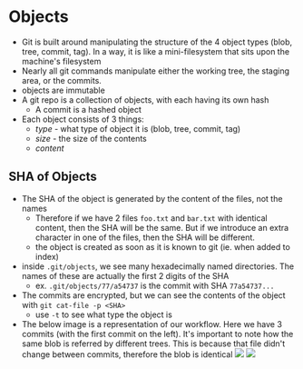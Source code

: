 
# Objects
- Git is built around manipulating the structure of the 4 object types (blob, tree, commit, tag). In a way, it is like a mini-filesystem that sits upon the machine's filesystem
- Nearly all git commands manipulate either the working tree, the staging area, or the commits.
- objects are immutable
- A git repo is a collection of objects, with each having its own hash
    - A commit is a hashed object
- Each object consists of 3 things:
    - *type* - what type of object it is (blob, tree, commit, tag)
    - *size* - the size of the contents
    - *content*

## SHA of Objects
- The SHA of the object is generated by the content of the files, not the names
	- Therefore if we have 2 files `foo.txt` and `bar.txt` with identical content, then the SHA will be the same. But if we introduce an extra character in one of the files, then the SHA will be different. 
	- the object is created as soon as it is known to git (ie. when added to index)
- inside `.git/objects`, we see many hexadecimally named directories. The names of these are actually the first 2 digits of the SHA
	- ex. `.git/objects/77/a54737` is the commit with SHA `77a54737...`
- The commits are encrypted, but we can see the contents of the object with `git cat-file -p <SHA>`
	- use `-t` to see what type the object is 
- The below image is a representation of our workflow. Here we have 3 commits (with the first commit on the left). It's important to note how the same blob is referred by different trees. This is because that file didn't change between commits, therefore the blob is identical 
![](/assets/images/2021-03-06-16-16-37.png)
![](/assets/images/2021-03-06-16-17-02.png)
